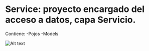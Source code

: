 # Service: proyecto encargado del acceso a datos, capa Servicio.

Contiene:
	-Pojos
	-Models
	
![Alt text](https://github.com/ipartek/java_2018_0508/blob/ainaraGoitia/youtube/service/screenshot-bbdd.PNG)

